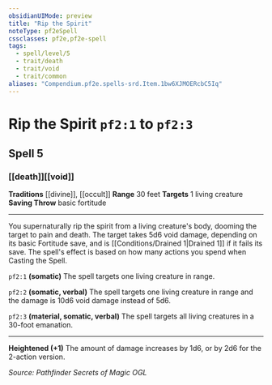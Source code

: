 ```yaml
---
obsidianUIMode: preview
title: "Rip the Spirit"
noteType: pf2eSpell
cssclasses: pf2e,pf2e-spell
tags:
  - spell/level/5
  - trait/death
  - trait/void
  - trait/common
aliases: "Compendium.pf2e.spells-srd.Item.1bw6XJMOERcbC5Iq" 
---
```

# Rip the Spirit  `pf2:1` to `pf2:3`  
## Spell 5
### [[death]][[void]]
**Traditions** [[divine]], [[occult]]
**Range** 30 feet
**Targets** 1 living creature
**Saving Throw** basic fortitude
* * * 
You supernaturally rip the spirit from a living creature's body, dooming the target to pain and death. The target takes 5d6 void damage, depending on its basic Fortitude save, and is [[Conditions/Drained 1|Drained 1]] if it fails its save. The spell's effect is based on how many actions you spend when Casting the Spell.

`pf2:1` **(somatic)** The spell targets one living creature in range.

`pf2:2` **(somatic, verbal)** The spell targets one living creature in range and the damage is 10d6 void damage instead of 5d6.

`pf2:3` **(material, somatic, verbal)** The spell targets all living creatures in a 30-foot emanation.

* * *

**Heightened (+1)** The amount of damage increases by 1d6, or by 2d6 for the 2-action version.

*Source: Pathfinder Secrets of Magic*
*OGL*
